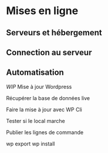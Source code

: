 # Mises en ligne

## Serveurs et hébergement

## Connection au serveur

## Automatisation

_WIP_
Mise à jour Wordpress

Récupérer la base de données live

Faire la mise à jour avec WP Cli

Tester si le local marche

Publier les lignes de commande

wp export
wp install